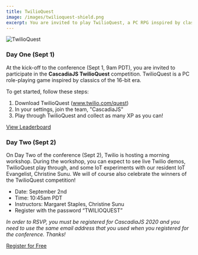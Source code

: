 ```yaml
---
title: TwilioQuest
image: /images/twilioquest-shield.png
excerpt: You are invited to play TwilioQuest, a PC RPG inspired by classics of the 16-bit era!
---
```

![TwilioQuest](/images/sponsors/twilioquest.svg)

### Day One (Sept 1)

At the kick-off to the conference (Sept 1, 9am PDT), you are invited to participate in the **CascadiaJS TwilioQuest** competition. TwilioQuest is a PC role-playing game inspired by classics of the 16-bit era.

To get started, follow these steps: 

1. Download TwilioQuest (www.twilio.com/quest)
2. In your settings, join the team, "CascadiaJS"
3. Play through TwilioQuest and collect as many XP as you can!

<span class="cta"><a href="https://www.twilio.com/quest/events/CascadiaJS/players">View Leaderboard</a></span>

### Day Two (Sept 2)

On Day Two of the conference (Sept 2), Twilio is hosting a morning workshop. During the workshop, you can expect to see live Twilio demos, TwilioQuest play through, and some IoT experiments with our resident IoT Evangelist, Christine Sunu. We will of course also celebrate the winners of the TwilioQuest competition!

- Date: September 2nd
- Time: 10:45am PDT
- Instructors: Margaret Staples, Christine Sunu
- Register with the password “TWILIOQUEST”

*In order to RSVP, you must be registered for CascadiaJS 2020 and you need to use the same email address that you used when you registered for the conference. Thanks!*

<div class="cta"><a href="https://www.crowdcast.io/e/cascadiajs-superclass">Register for Free</a></div>


